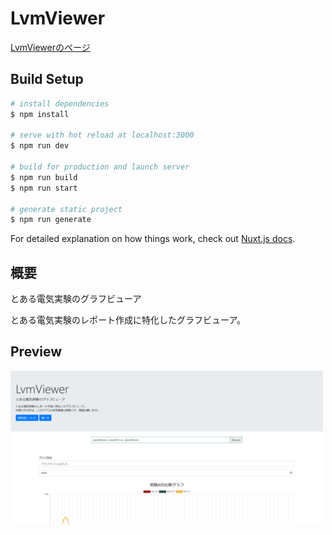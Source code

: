 # LvmViewer
<a href="https://lvmviewer.web.app/">LvmViewerのページ</a>

## Build Setup

```bash
# install dependencies
$ npm install

# serve with hot reload at localhost:3000
$ npm run dev

# build for production and launch server
$ npm run build
$ npm run start

# generate static project
$ npm run generate
```

For detailed explanation on how things work, check out [Nuxt.js docs](https://nuxtjs.org).

## 概要
とある電気実験のグラフビューア

とある電気実験のレポート作成に特化したグラフビューア。 

## Preview
<img src="github_assets\LvmViewerTop.png" width="500">